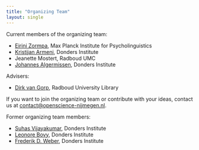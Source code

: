 ```yaml
---
title: "Organizing Team"
layout: single
---
```


Current members of the organizing team:

- [Eirini Zormpa](https://www.mpi.nl/people/zormpa-eirini), Max Planck Institute for Psycholinguistics
- [Kristijan Armeni](https://www.ru.nl/english/people/armeni-k/), Donders Institute
- Jeanette Mostert, Radboud UMC
- [Johannes Algermissen](https://www.ru.nl/english/people/algermissen-j/), Donders Institute

Advisers:
- [Dirk van Gorp](https://www.ru.nl/english/people/gorp-d-van/), Radboud University Library

If you want to join the organizing team or contribute with your ideas, contact us at contact@openscience-nijmegen.nl.

Former organizing team members:

- [Suhas Vijayakumar](http://suhasvijayakumar.in/), Donders Institute
- [Leonore Bovy](https://www.ru.nl/english/people/bovy-l/), Donders Institute
- [Frederik D. Weber](https://www.ru.nl/english/people/weber-f/), Donders Institute
